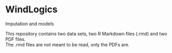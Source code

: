 # WindLogics
Imputation and models

This repository contains two data sets, two R Markdown files (.rmd) and two PDF files.   
The .rmd files are not meant to be read, only the PDFs are.
